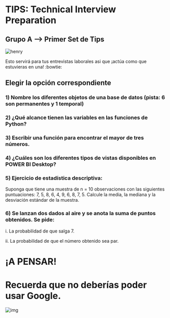 <h1>TIPS: Technical Interview Preparation</h1>
<h2>Grupo A --&gt; Primer Set de Tips</h2>
<p><img alt="henry" src="https://blog.soyhenry.com/content/images/2021/02/HEADER-BLOG-NEGRO-01.jpg" /> </p>
<p>Esto servirá para tus entrevistas laborales asi que ¡actúa como que estuvieras en una! :bowtie: </p>
<h2>Elegir la opción correspondiente</h2>
<h3>1)  Nombre los diferentes objetos de una base de datos (pista: 6 son permanentes y 1 temporal)</h3>
<h3>2)  ¿Qué alcance tienen las variables en las funciones de Python?</h3>
<h3>3)  Escribir una función para encontrar el mayor de tres números.</h3>
<h3>4)  ¿Cuáles son los diferentes tipos de vistas disponibles en POWER BI Desktop?</h3>
<h3>5)  Ejercicio de estadística descriptiva:</h3>
<p>Suponga que tiene una muestra de n = 10 observaciones con las siguientes puntuaciones: 7, 5, 8, 6, 4, 9, 6, 8, 7, 5. Calcule la media, la mediana y la desviación estándar de la muestra. </p>
<h3>6)  Se lanzan dos dados al aire y se anota la suma de puntos obtenidos. Se pide:</h3>
<p>i. La probabilidad de que salga 7.</p>
<p>ii. La probabilidad de que el número obtenido sea par.</p>
<h1>¡A PENSAR!</h1>
<h1>Recuerda que no deberías poder usar Google.</h1>
<p><img alt="img" src="https://thumbs.gfycat.com/KaleidoscopicFaintHind-size_restricted.gif" /></p>
